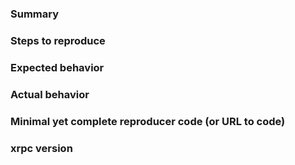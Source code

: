 ### Summary

### Steps to reproduce

### Expected behavior

### Actual behavior

### Minimal yet complete reproducer code (or URL to code)

### xrpc version
